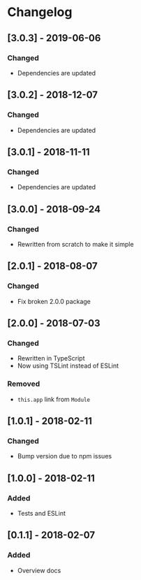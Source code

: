 # Changelog

## [3.0.3] - 2019-06-06
### Changed
- Dependencies are updated

## [3.0.2] - 2018-12-07
### Changed
- Dependencies are updated

## [3.0.1] - 2018-11-11
### Changed
- Dependencies are updated

## [3.0.0] - 2018-09-24
### Changed
- Rewritten from scratch to make it simple

## [2.0.1] - 2018-08-07
### Changed
- Fix broken 2.0.0 package

## [2.0.0] - 2018-07-03
### Changed
- Rewritten in TypeScript
- Now using TSLint instead of ESLint

### Removed
- `this.app` link from `Module`

## [1.0.1] - 2018-02-11
### Changed
- Bump version due to npm issues

## [1.0.0] - 2018-02-11
### Added
- Tests and ESLint

## [0.1.1] - 2018-02-07
### Added
- Overview docs
